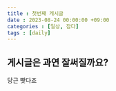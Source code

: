 ```yaml
---
title : 첫번째 게시글
date : 2023-08-24 00:00:00 +09:00
categories : [일상, 잡다]
tags : [daily] 
---
```


## 게시글은 과연 잘써질까요?
당근 빳다죠
